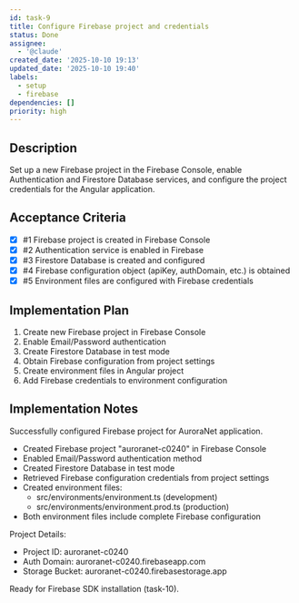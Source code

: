 ```yaml
---
id: task-9
title: Configure Firebase project and credentials
status: Done
assignee:
  - '@claude'
created_date: '2025-10-10 19:13'
updated_date: '2025-10-10 19:40'
labels:
  - setup
  - firebase
dependencies: []
priority: high
---
```


## Description

<!-- SECTION:DESCRIPTION:BEGIN -->
Set up a new Firebase project in the Firebase Console, enable Authentication and Firestore Database services, and configure the project credentials for the Angular application.
<!-- SECTION:DESCRIPTION:END -->

## Acceptance Criteria
<!-- AC:BEGIN -->
- [x] #1 Firebase project is created in Firebase Console
- [x] #2 Authentication service is enabled in Firebase
- [x] #3 Firestore Database is created and configured
- [x] #4 Firebase configuration object (apiKey, authDomain, etc.) is obtained
- [x] #5 Environment files are configured with Firebase credentials
<!-- AC:END -->

## Implementation Plan

<!-- SECTION:PLAN:BEGIN -->
1. Create new Firebase project in Firebase Console
2. Enable Email/Password authentication
3. Create Firestore Database in test mode
4. Obtain Firebase configuration from project settings
5. Create environment files in Angular project
6. Add Firebase credentials to environment configuration
<!-- SECTION:PLAN:END -->

## Implementation Notes

<!-- SECTION:NOTES:BEGIN -->
Successfully configured Firebase project for AuroraNet application.

- Created Firebase project "auroranet-c0240" in Firebase Console
- Enabled Email/Password authentication method
- Created Firestore Database in test mode
- Retrieved Firebase configuration credentials from project settings
- Created environment files:
  - src/environments/environment.ts (development)
  - src/environments/environment.prod.ts (production)
- Both environment files include complete Firebase configuration

Project Details:
- Project ID: auroranet-c0240
- Auth Domain: auroranet-c0240.firebaseapp.com
- Storage Bucket: auroranet-c0240.firebasestorage.app

Ready for Firebase SDK installation (task-10).
<!-- SECTION:NOTES:END -->
